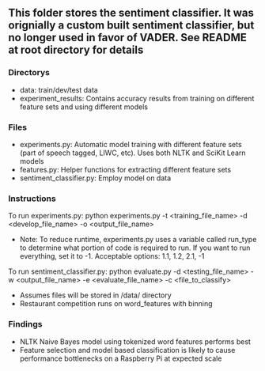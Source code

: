 ## This folder stores the sentiment classifier. It was orignially a custom built sentiment classifier, but no longer used in favor of VADER. See README at root directory for details

### Directorys
* data: train/dev/test data
* experiment_results: Contains accuracy results from training on different feature sets and using different models

### Files
* experiments.py: Automatic model training with different feature sets (part of speech tagged, LIWC, etc). Uses both NLTK and SciKit Learn models
* features.py: Helper functions for extracting different feature sets
* sentiment_classifier.py: Employ model on data

### Instructions
To run experiments.py: python experiments.py -t <training_file_name> -d <develop_file_name> -o <output_file_name>
* Note: To reduce runtime, experiments.py uses a variable called run_type to determine what portion of code is required to run. If you want to run everything, set it to -1. Acceptable options: 1.1, 1.2, 2.1, -1


To run sentiment_classifier.py: python evaluate.py -d <testing_file_name> -w <output_file_name> -e <evaluate_file_name> -c <file_to_classify>
* Assumes files will be stored in /data/ directory
* Restaurant competition runs on word_features with binning

### Findings
* NLTK Naive Bayes model using tokenized word features performs best
* Feature selection and model based classification is likely to cause performance bottlenecks on a Raspberry Pi at expected scale